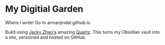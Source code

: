 # My Digitial Garden

Where I write! Go to armanjindal.github.io. 

Build using [Jacky Zhao's](https://jzhao.xyz/posts/networked-thought) amazing [Quartz](https://github.com/jackyzha0/quartz). This turns my Obsidian vault into a site, versioned and hosted on GitHub. 


